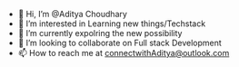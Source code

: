 - 👋 Hi, I’m @Aditya Choudhary
- 👀 I’m interested in Learning new things/Techstack
- 🌱 I’m currently expolring the new possibility
- 💞️ I’m looking to collaborate on Full stack Development
- 📫 How to reach me at connectwithAditya@outlook.com

<!---
HashtagAditya/HashtagAditya is a ✨ special ✨ repository because its `README.md` (this file) appears on your GitHub profile.
You can click the Preview link to take a look at your changes.
--->
